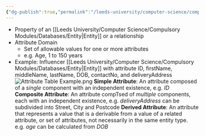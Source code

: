 ```yaml
---
{"dg-publish":true,"permalink":"/leeds-university/computer-science/compulsory-modules/databases/attributes/"}
---
```


- Property of an [[Leeds University/Computer Science/Compulsory Modules/Databases/Entity\|Entity]] or a relationship
- Attribute Domain
	- Set of allowable values for one or more attributes
	- e.g. Age, 1 to 150 years
- Example: Influencer [[Leeds University/Computer Science/Compulsory Modules/Databases/Entity\|Entity]] with attribute ID, firstName, middleName, lastName, DOB, contactNo, and deliveryAddress
![Attribute Table Example.png](/img/user/Leeds%20University/Computer%20Science/Compulsory%20Modules/Databases/images/Attribute%20Table%20Example.png)
**Simple Attribute**: An attribute composed of a *single* component with an independent existence, e.g. *ID*
**Composite Attribute**: An attribute compTsed of *multiple* components, each with an independent existence, e.g. *deliveryAddress* can be subdivided into Street, City and Postcode
**Derived Attribute**: An attribute that represents a value that is a derivable from a value of a related attribute, or set of attributes, not necessarily in the same entity type. e.g. *age* can be calculated from *DOB*
